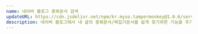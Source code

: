 ```yaml
---
name: 네이버 블로그 중복문서 검색
updateURL: https://cdn.jsdelivr.net/npm/kr.myso.tampermonkey@1.0.6/service/com.naver.blog-content.overlap.search.user.js
description: 네이버 블로그에서 내 글의 중복문서/짜집기문서를 쉽게 찾기위한 기능을 추가합니다.
---
```


